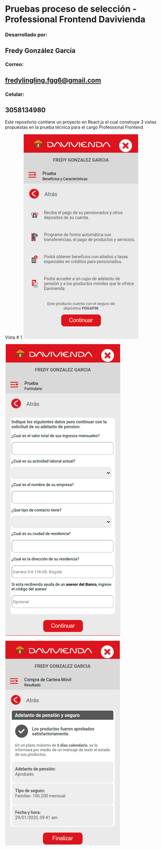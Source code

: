 # Pruebas proceso de selección - Professional Frontend Davivienda
### Desarrollado por:
## Fredy González García
### Correo:
## fredylingling.fgg6@gmail.com
### Celular:
## 3058134980

Este repositorio contiene un proyecto en React.js el cual construye 3 vistas propuestas en la prueba técnica para el cargo Professional Frontend

Vista # 1
![Vista número 1](/src/assets/screens/pantallazoVista1.png)

![Vista número 2](/src/assets/screens/pantallazoVista2.png)

![Vista número 3](/src/assets/screens/pantallazoVista3.png)